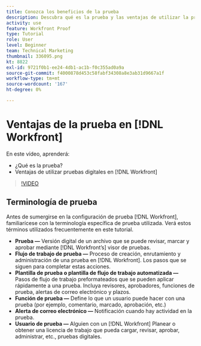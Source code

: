 ```yaml
---
title: Conozca los beneficios de la prueba
description: Descubra qué es la prueba y las ventajas de utilizar la prueba digital en [!DNL  Workfront].
activity: use
feature: Workfront Proof
type: Tutorial
role: User
level: Beginner
team: Technical Marketing
thumbnail: 336095.png
kt: 8822
exl-id: 9721f0b1-ee24-4db1-ac1b-f0c355ad0a9a
source-git-commit: f4000878d453c58fabf34308a8e3ab31d9667a1f
workflow-type: tm+mt
source-wordcount: '167'
ht-degree: 0%

---
```


# Ventajas de la prueba en [!DNL Workfront]

En este vídeo, aprenderá:

* ¿Qué es la prueba?
* Ventajas de utilizar pruebas digitales en [!DNL Workfront]

>[!VIDEO](https://video.tv.adobe.com/v/336095/?quality=12)

## Terminología de prueba

Antes de sumergirse en la configuración de prueba [!DNL  Workfront], familiarícese con la terminología específica de prueba utilizada. Verá estos términos utilizados frecuentemente en este tutorial.

* **Prueba —** Versión digital de un archivo que se puede revisar, marcar y aprobar mediante [!DNL Workfront’s] visor de pruebas.
* **Flujo de trabajo de prueba —** Proceso de creación, enrutamiento y administración de una prueba en [!DNL Workfront]. Los pasos que se siguen para completar estas acciones.
* **Plantilla de prueba o plantilla de flujo de trabajo automatizada —** Pasos de flujo de trabajo preformateados que se pueden aplicar rápidamente a una prueba. Incluya revisores, aprobadores, funciones de prueba, alertas de correo electrónico y plazos.
* **Función de prueba —** Define lo que un usuario puede hacer con una prueba (por ejemplo, comentario, marcado, aprobación, etc.)
* **Alerta de correo electrónico —** Notificación cuando hay actividad en la prueba.
* **Usuario de prueba —** Alguien con un [!DNL Workfront] Planear o obtener una licencia de trabajo que pueda cargar, revisar, aprobar, administrar, etc., pruebas digitales.

<!--
For a complete list of [!DNL Workfront] proof terms, download this guide.
-->
